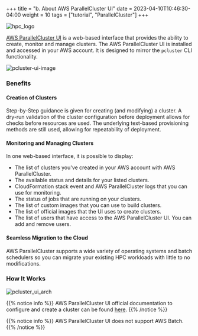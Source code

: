 +++
title = "b. About AWS ParallelCluster UI"
date = 2023-04-10T10:46:30-04:00
weight = 10
tags = ["tutorial", "ParallelCluster"]
+++

![hpc_logo](/images/hpc-aws-parallelcluster-workshop/parallelcluster-ui.svg)

[AWS ParallelCluster UI](https://docs.aws.amazon.com/parallelcluster/latest/ug/pcui-using-v3.html) is a web-based interface that provides the ability to create, monitor and manage clusters. The AWS ParallelCluster UI is installed and accessed in your AWS account. It is designed to mirror the `pcluster` CLI functionality. 

![pcluster-ui-image](/images/hpc-aws-parallelcluster-workshop/pcluster-ui-image.png)

### Benefits
#### Creation of Clusters

Step-by-Step guidance is given for creating (and modifying) a cluster. A dry-run validation of the cluster configuration before deployment allows for checks before resources are used. The underlying text-based provisioning methods are still used, allowing for repeatability of deployment.

#### Monitoring and Managing Clusters

In one web-based interface, it is possible to display:
- The list of clusters you've created in your AWS account with AWS ParallelCluster.
- The available status and details for your listed clusters.
- CloudFormation stack event and AWS ParallelCluster logs that you can use for monitoring.
- The status of jobs that are running on your clusters.
- The list of custom images that you can use to build clusters.
- The list of official images that the UI uses to create clusters.
- The list of users that have access to the AWS ParallelCluster UI. You can add and remove users.

#### Seamless Migration to the Cloud
AWS ParallelCluster supports a wide variety of operating systems and batch schedulers so you can migrate your existing HPC workloads with little to no modifications.

### How It Works

![pcluster_ui_arch](/images/hpc-aws-parallelcluster-workshop/pcluster-ui-architecture.png)


{{% notice info %}} AWS ParallelCluster UI official documentation to configure and create a cluster can be found [here](https://docs.aws.amazon.com/parallelcluster/latest/ug/configure-create-pcui-v3.html). 
{{% /notice %}}

{{% notice info %}} AWS ParallelCluster UI does not support AWS Batch.
{{% /notice %}}